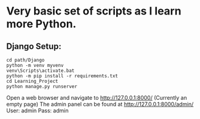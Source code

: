 # Very basic set of scripts as I learn more Python.

## Django Setup:
```
cd path/Django
python -m venv myvenv
venv\Scripts\activate.bat
python -m pip install -r requirements.txt
cd Learning_Project
python manage.py runserver
```
Open a web browser and navigate to http://127.0.0.1:8000/ (Currently an empty page) The admin panel can be found at http://127.0.0.1:8000/admin/
User: admin
Pass: admin